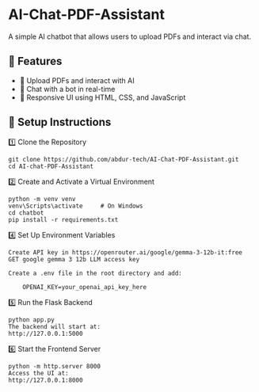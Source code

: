 # AI-Chat-PDF-Assistant
A simple AI chatbot that allows users to upload PDFs and interact via chat.

## 🌟 Features
- 📂 Upload PDFs and interact with AI
- 💬 Chat with a bot in real-time
- 🎨 Responsive UI using HTML, CSS, and JavaScript

## 🚀 Setup Instructions

1️⃣ Clone the Repository

    git clone https://github.com/abdur-tech/AI-Chat-PDF-Assistant.git
    cd AI-chat-PDF-Assistant

2️⃣ Create and Activate a Virtual Environment

    python -m venv venv
    venv\Scripts\activate     # On Windows
    cd chatbot
    pip install -r requirements.txt

4️⃣ Set Up Environment Variables

    Create API key in https://openrouter.ai/google/gemma-3-12b-it:free
    GET google gemma 3 12b LLM access key

    Create a .env file in the root directory and add:

        OPENAI_KEY=your_openai_api_key_here

5️⃣ Run the Flask Backend

    python app.py
    The backend will start at:
    http://127.0.0.1:5000

6️⃣ Start the Frontend Server

    python -m http.server 8000
    Access the UI at:
    http://127.0.0.1:8000